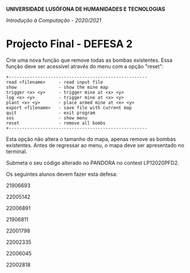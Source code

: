 **UNIVERSIDADE LUSÓFONA DE HUMANIDADES E TECNOLOGIAS**

*Introdução à Computação - 2020/2021*

# Projecto Final - DEFESA 2

Crie uma nova função que remove todas as bombas existentes. Essa função deve ser acessível através do menu com a opção "reset":

```
+-----------------------------------------------------
read <filename>     - read input file
show                - show the mine map
trigger <x> <y>     - trigger mine at <x> <y>
log <x> <y>			- trigger mine at <x> <y>
plant <x> <y>       - place armed mine at <x> <y>
export <filename>   - save file with current map
quit                - exit program
sos                 - show menu
reset				- remove all bombs
+-----------------------------------------------------
```

Esta opção não altera o tamanho do mapa, apenas remove as bombas existentes. Antes de regressar ao menu, o mapa deve ser apresentado no terminal.



Submeta o seu código alterado no PANDORA no contest LP12020PFD2.



Os seguintes alunos devem fazer esta defesa:

21906693

22005142

22006891

21906811

22001798

22002335

22006045

22002818
